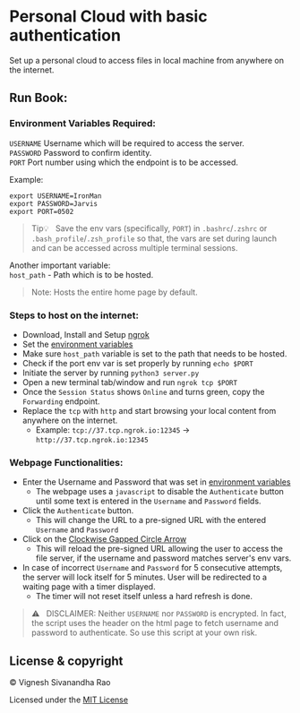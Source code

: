# Personal Cloud with basic authentication
Set up a personal cloud to access files in local machine from anywhere on the internet.

## Run Book:
### Environment Variables Required:
`USERNAME` Username which will be required to access the server.
<br>
`PASSWORD` Password to confirm identity.
<br>
`PORT` Port number using which the endpoint is to be accessed.

Example:
```
export USERNAME=IronMan
export PASSWORD=Jarvis
export PORT=0502
```
> Tip:bulb: &nbsp; Save the env vars (specifically, `PORT`) in `.bashrc`/`.zshrc` or `.bash_profile`/`.zsh_profile` so that, the vars are set during launch and can be accessed across multiple terminal sessions.

Another important variable:<br>
`host_path` - Path which is to be hosted.
> Note: Hosts the entire home page by default.

### Steps to host on the internet:
- Download, Install and Setup [ngrok](https://ngrok.com/)
- Set the [environment variables](https://github.com/thevickypedia/personal_cloud/blob/main/README.md#environment-variables-required)
- Make sure `host_path` variable is set to the path that needs to be hosted.
- Check if the port env var is set properly by running `echo $PORT`
- Initiate the server by running `python3 server.py`
- Open a new terminal tab/window and run `ngrok tcp $PORT`
- Once the `Session Status` shows `Online` and turns green, copy the `Forwarding` endpoint.
- Replace the `tcp` with `http` and start browsing your local content from anywhere on the internet.
   - Example: `tcp://37.tcp.ngrok.io:12345` &#8594; `http://37.tcp.ngrok.io:12345`

### Webpage Functionalities:
- Enter the Username and Password that was set in [environment variables](https://github.com/thevickypedia/personal_cloud/blob/main/README.md#environment-variables-required)
   - The webpage uses a `javascript` to disable the `Authenticate` button until some text is entered in the `Username` and `Password` fields.
- Click the `Authenticate` button.
   - This will change the URL to a pre-signed URL with the entered `Username` and `Password`
- Click on the [Clockwise Gapped Circle Arrow](https://www.toptal.com/designers/htmlarrows/arrows/clockwise-gapped-circle-arrow/)
   - This will reload the pre-signed URL allowing the user to access the file server, if the username and password matches server's env vars.
- In case of incorrect `Username` and `Password` for 5 consecutive attempts, the server will lock itself for 5 minutes. User will be redirected to a waiting page with a timer displayed.
   - The timer will not reset itself unless a hard refresh is done.

> :warning: &nbsp; DISCLAIMER: Neither `USERNAME` nor `PASSWORD` is encrypted. In fact, the script uses the header on the html page to fetch username and password to authenticate. So use this script at your own risk.

## License & copyright

&copy; Vignesh Sivanandha Rao

Licensed under the [MIT License](LICENSE)
